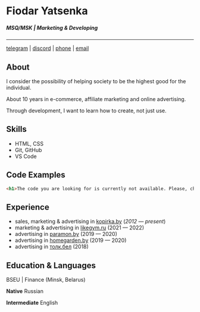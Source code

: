 # Fiodar Yatsenka
##### MSQ/MSK | Marketing & Developing
--------------
[telegram](t.me/pulyavzubah)  |  [discord](https://discord.com/users/980852726613286953)  |  [phone](tel:+79268334762)  |  [email](mailto:yatsenkof@gmail.com)

## About
I consider the possibility of helping society to be the highest good for the individual.

About 10 years in e-commerce, affiliate marketing and online advertising.

Through development, I want to learn how to create, not just use.

## Skills
* HTML, CSS
* Git, GitHub
* VS Code

## Code Examples

```html
<h1>The code you are looking for is currently not available. Please, check back later</h1>
```
## Experience
* sales, marketing & advertising in [kopirka.by](https://kopirka.by/) (*2012 — present*)
* marketing & advertising in [likegym.ru](https://likegym.ru/) (2021 — 2022)
* advertising in [paramon.by](https://paramon.by/) (2019 — 2020)
* advertising in [homegarden.by](http://homegarden.by/) (2019 — 2020)
* advertising in [толк.бел](https://xn--j1abip.xn--90ais/) (2018)

## Education & Languages
BSEU | Finance (Minsk, Belarus)

**Native** Russian

**Intermediate** English